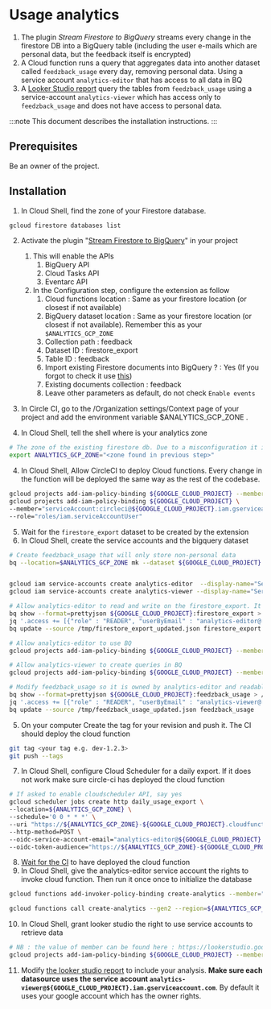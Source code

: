 # Usage analytics

1. The plugin _Stream Firestore to BigQuery_ streams every change in the firestore DB into a BigQuery table (including the user e-mails which are personal data, but the feedback itself is encrypted)
2. A Cloud function runs a query that aggregates data into another dataset called `feedzback_usage` every day, removing personal data. Using a service account `analytics-editor` that has access to all data in BQ
3. A [Looker Studio report](https://lookerstudio.google.com/s/mZFWci2C24Q) query the tables from `feedzback_usage` using a service-account `analytics-viewer` which has access only to `feedzback_usage` and does not have access to personal data.

:::note
This document describes the installation instructions.
:::

## Prerequisites

Be an owner of the project.

## Installation

1. In Cloud Shell, find the zone of your Firestore database.

```bash
gcloud firestore databases list
```

2. Activate the plugin "[Stream Firestore to BigQuery](https://extensions.dev/extensions/firebase/firestore-bigquery-export)" in your project

   1. This will enable the APIs
      1. BigQuery API
      2. Cloud Tasks API
      3. Eventarc API
   2. In the Configuration step, configure the extension as follow
      1. Cloud functions location : Same as your firestore location (or closest if not available)
      2. BigQuery dataset location : Same as your firestore location (or closest if not available). Remember this as your `$ANALYTICS_GCP_ZONE`
      3. Collection path : feedback
      4. Dataset ID : firestore_export
      5. Table ID : feedback
      6. Import existing Firestore documents into BigQuery ? : Yes (If you forgot to check it use [this](https://github.com/firebase/extensions/blob/master/firestore-bigquery-export/guides/IMPORT_EXISTING_DOCUMENTS.md))
      7. Existing documents collection : feedback
      8. Leave other parameters as default, do not check `Enable events`

3. In Circle CI, go to the /Organization settings/Context page of your project and add the environment variable $ANALYTICS_GCP_ZONE .
4. In Cloud Shell, tell the shell where is your analytics zone

```bash
# The zone of the existing firestore db. Due to a misconfiguration it is in Montreal for the dev environment.
export ANALYTICS_GCP_ZONE="<zone found in previous step>"
```

4. In Cloud Shell, Allow CircleCI to deploy Cloud functions. Every change in the function will be deployed the same way as the rest of the codebase.

```bash
gcloud projects add-iam-policy-binding ${GOOGLE_CLOUD_PROJECT} --member="serviceAccount:circleci@${GOOGLE_CLOUD_PROJECT}.iam.gserviceaccount.com" --role="roles/cloudfunctions.developer"
gcloud projects add-iam-policy-binding ${GOOGLE_CLOUD_PROJECT} \
--member="serviceAccount:circleci@${GOOGLE_CLOUD_PROJECT}.iam.gserviceaccount.com" \
--role="roles/iam.serviceAccountUser"
```

5. Wait for the `firestore_export` dataset to be created by the extension
6. In Cloud Shell, create the service accounts and the bigquery dataset

```bash
# Create feedzback_usage that will only store non-personal data
bq --location=$ANALYTICS_GCP_ZONE mk --dataset ${GOOGLE_CLOUD_PROJECT}:feedzback_usage


gcloud iam service-accounts create analytics-editor  --display-name="Service account to read or write analytics based on the firestore export"
gcloud iam service-accounts create analytics-viewer --display-name="Service account dedicated to looker studio to allow it to read only feedzback_usage"

# Allow analytics-editor to read and write on the firestore_export. It can be done in the web console or using the following lines
bq show --format=prettyjson ${GOOGLE_CLOUD_PROJECT}:firestore_export > /tmp/firestore_export.json
jq '.access += [{"role" : "READER", "userByEmail" : "analytics-editor@'${GOOGLE_CLOUD_PROJECT}'.iam.gserviceaccount.com"},{"role" : "WRITER", "userByEmail" : "analytics-editor@'${GOOGLE_CLOUD_PROJECT}'.iam.gserviceaccount.com"} ]' /tmp/firestore_export.json > /tmp/firestore_export_updated.json
bq update --source /tmp/firestore_export_updated.json firestore_export

# Allow analytics-editor to use BQ
gcloud projects add-iam-policy-binding ${GOOGLE_CLOUD_PROJECT} --member="serviceAccount:analytics-editor@${GOOGLE_CLOUD_PROJECT}.iam.gserviceaccount.com" --role="roles/bigquery.user"

# Allow analytics-viewer to create queries in BQ
gcloud projects add-iam-policy-binding ${GOOGLE_CLOUD_PROJECT} --member="serviceAccount:analytics-viewer@${GOOGLE_CLOUD_PROJECT}.iam.gserviceaccount.com" --role="roles/bigquery.user"

# Modify feedzback_usage so it is owned by analytics-editor and readable by analytics-viewer
bq show --format=prettyjson ${GOOGLE_CLOUD_PROJECT}:feedzback_usage > /tmp/feedzback_usage.json
jq '.access += [{"role" : "READER", "userByEmail" : "analytics-viewer@'${GOOGLE_CLOUD_PROJECT}'.iam.gserviceaccount.com"},{"role" : "OWNER", "userByEmail" : "analytics-editor@'${GOOGLE_CLOUD_PROJECT}'.iam.gserviceaccount.com"}]' /tmp/feedzback_usage.json > /tmp/feedzback_usage_updated.json
bq update --source /tmp/feedzback_usage_updated.json feedzback_usage
```

5. On your computer Create the tag for your revision and push it. The CI should deploy the cloud function

```bash
git tag <your tag e.g. dev-1.2.3>
git push --tags
```

7. In Cloud Shell, configure Cloud Scheduler for a daily export. If it does not work make sure circle-ci has deployed the cloud function

```bash
# If asked to enable cloudscheduler API, say yes
gcloud scheduler jobs create http daily_usage_export \
--location=${ANALYTICS_GCP_ZONE} \
--schedule='0 0 * * *' \
--uri "https://${ANALYTICS_GCP_ZONE}-${GOOGLE_CLOUD_PROJECT}.cloudfunctions.net/create-analytics" \
--http-method=POST \
--oidc-service-account-email="analytics-editor@${GOOGLE_CLOUD_PROJECT}.iam.gserviceaccount.com" \
--oidc-token-audience="https://${ANALYTICS_GCP_ZONE}-${GOOGLE_CLOUD_PROJECT}.cloudfunctions.net/create-analytics"
```

8. [Wait for the CI](https://app.circleci.com/pipelines/github/Zenika/feedzback) to have deployed the cloud function
9. In Cloud Shell, give the analytics-editor service account the rights to invoke cloud function. Then run it once once to initialize the database

```bash
gcloud functions add-invoker-policy-binding create-analytics --member="serviceAccount:analytics-editor@${GOOGLE_CLOUD_PROJECT}.iam.gserviceaccount.com" --region="${ANALYTICS_GCP_ZONE}"

gcloud functions call create-analytics --gen2 --region=${ANALYTICS_GCP_ZONE}
```

10. In Cloud Shell, grant looker studio the right to use service accounts to retrieve data

```bash
# NB : the value of member can be found here : https://lookerstudio.google.com/serviceAgentHelp
gcloud projects add-iam-policy-binding ${GOOGLE_CLOUD_PROJECT} --member="serviceAccount:service-org-506755999458@gcp-sa-datastudio.iam.gserviceaccount.com" --role="roles/iam.serviceAccountTokenCreator"
```

11. Modify [the looker studio report](https://lookerstudio.google.com/s/mZFWci2C24Q) to include your analysis. **Make sure each datasource uses the service account `analytics-viewer@${GOOGLE_CLOUD_PROJECT}.iam.gserviceaccount.com`**. By default it uses your google account which has the owner rights.
